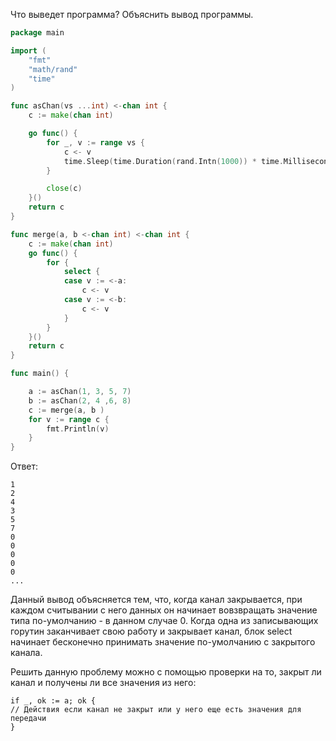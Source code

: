 Что выведет программа? Объяснить вывод программы.

```go
package main

import (
	"fmt"
	"math/rand"
	"time"
)

func asChan(vs ...int) <-chan int {
	c := make(chan int)

	go func() {
		for _, v := range vs {
			c <- v
			time.Sleep(time.Duration(rand.Intn(1000)) * time.Millisecond)
		}

		close(c)
	}()
	return c
}

func merge(a, b <-chan int) <-chan int {
	c := make(chan int)
	go func() {
		for {
			select {
			case v := <-a:
				c <- v
			case v := <-b:
				c <- v
			}
		}
	}()
	return c
}

func main() {

	a := asChan(1, 3, 5, 7)
	b := asChan(2, 4 ,6, 8)
	c := merge(a, b )
	for v := range c {
		fmt.Println(v)
	}
}
```

Ответ:
```
1
2
4
3
5
7
0
0
0
0
0
...
```

Данный вывод объясняется тем, что, когда канал закрывается, при каждом считывании с него данных он начинает вовзвращать значение типа по-умолчанию - в данном случае 0. Когда одна из записывающих горутин заканчивает свою работу и закрывает канал, блок select начинает бесконечно принимать значение по-умолчанию с закрытого канала. 

Решить данную проблему можно с помощью проверки на то, закрыт ли канал и получены ли все значения из него:
```
if _, ok := a; ok {
// Действия если канал не закрыт или у него еще есть значения для передачи
}
```
